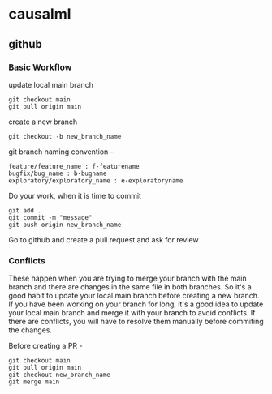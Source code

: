 # causalml

## github 

### Basic Workflow
update local main branch
```
git checkout main
git pull origin main
```
create a new branch
```
git checkout -b new_branch_name
```
git branch naming convention - 

```
feature/feature_name : f-featurename
bugfix/bug_name : b-bugname
exploratory/exploratory_name : e-exploratoryname
```

Do your work, when it is time to commit
```
git add .
git commit -m "message"
git push origin new_branch_name
```
Go to github and create a pull request and ask for review

### Conflicts
These happen when you are trying to merge your branch with the main branch and there are changes in the same file in both branches. So it's a good habit to update your local main branch before creating a new branch. If you have been working on your branch for long, it's a good idea to update your local main branch and merge it with your branch to avoid conflicts. If there are conflicts, you will have to resolve them manually before commiting the changes.

Before creating a PR -
```
git checkout main
git pull origin main
git checkout new_branch_name
git merge main
```
